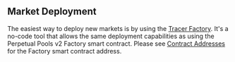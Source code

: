 ## Market Deployment

The easiest way to deploy new markets is by using the [Tracer Factory](../../factory/pools-factory/). It's a no-code tool that allows the same deployment capabilities as using the Perpetual Pools v2 Factory smart contract. Please see [Contract Addresses](../../contract-addresses.md) for the Factory smart contract address.